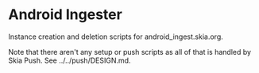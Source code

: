 Android Ingester
================

Instance creation and deletion scripts for android_ingest.skia.org.

Note that there aren't any setup or push scripts as all of that is handled by
Skia Push. See ../../push/DESIGN.md.


